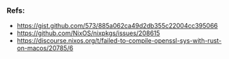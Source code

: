 ### Refs:
- https://gist.github.com/573/885a062ca49d2db355c22004cc395066
- https://github.com/NixOS/nixpkgs/issues/208615
- https://discourse.nixos.org/t/failed-to-compile-openssl-sys-with-rust-on-macos/20785/6
